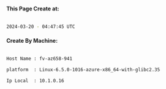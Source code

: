 
   
#### This Page Create at:

```bash

2024-03-20 - 04:47:45 UTC

```

#### Create By Machine:

```bash

Host Name : fv-az658-941

platform  : Linux-6.5.0-1016-azure-x86_64-with-glibc2.35

Ip Local  : 10.1.0.16

```


